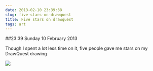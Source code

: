 ```yaml
---
date: 2013-02-10 23:39:38
slug: five-stars-on-drawquest
title: Five stars on drawquest
tags: art
---
```


##23:39 Sunday 10 February 2013

Though I spent a lot less time on it, five people gave me stars on my DrawQuest drawing

[![](http://i.drawquestugc.com/ugc/original/c3374e8b66f80cf5599f57320b29cc5c2421c48c.png)](http://drawquest.com/p/7sts)
